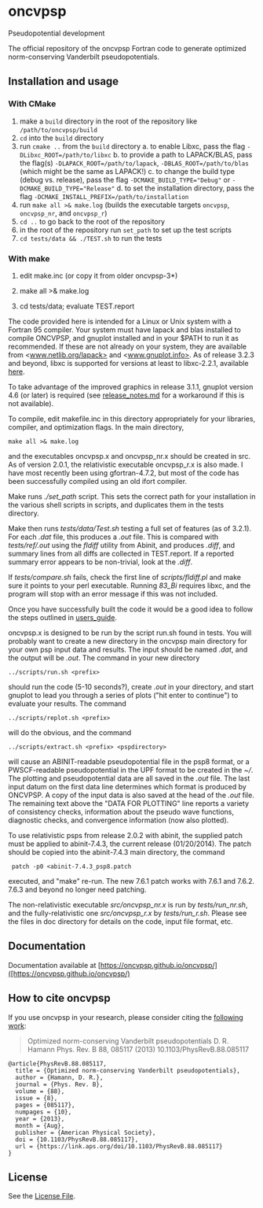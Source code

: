 # oncvpsp

Pseudopotential development

The official repository of the oncvpsp Fortran code to generate
optimized norm-conserving Vanderbilt pseudopotentials.

## Installation and usage

### With CMake

1. make a `build` directory in the root of the repository like `/path/to/oncvpsp/build`
2. `cd` into the `build` directory
3. run `cmake ..` from the `build` directory
  a. to enable Libxc, pass the flag `-DLibxc_ROOT=/path/to/libxc`
  b. to provide a path to LAPACK/BLAS, pass the flag(s) `-DLAPACK_ROOT=/path/to/lapack`, `-DBLAS_ROOT=/path/to/blas` (which might be the same as LAPACK!)
  c. to change the build type (debug vs. release), pass the flag `-DCMAKE_BUILD_TYPE="Debug"` or `-DCMAKE_BUILD_TYPE="Release"`
  d. to set the installation directory, pass the flag `-DCMAKE_INSTALL_PREFIX=/path/to/installation`
4. run `make all >& make.log` (builds the executable targets `oncvpsp`, `oncvpsp_nr`, and `oncvpsp_r`)
5. `cd ..` to go back to the root of the repository
6. in the root of the repository run `set_path` to set up the test scripts
7. `cd tests/data && ./TEST.sh` to run the tests

### With make

1. edit make.inc (or copy it from older oncvpsp-3*)

2. make all >& make.log

3. cd tests/data; evaluate TEST.report

The code provided here is intended for a Linux or Unix system with a Fortran 95 compiler.
Your system must have lapack and blas installed to compile ONCVPSP, and
gnuplot installed and in your $PATH to run it as recommended.  If these are
not already on your system, they are available from <www.netlib.org/lapack>
and <www.gnuplot.info>. As of release 3.2.3 and beyond, libxc is supported
for versions at least to libxc-2.2.1, available
[here](http://www.tddft.org/programs/octopus/wiki/index.php/Libxc).

To take advantage of the improved graphics in release 3.1.1, gnuplot
version 4.6 (or later) is required (see [release_notes.md](doc/release_notes.md)
for a workaround if this is not available).

To compile, edit makefile.inc in this directory appropriately for your
libraries, compiler, and optimization flags. In the main directory,

    make all >& make.log

and the executables oncvpsp.x and oncvpsp_nr.x should be created in src.
As of version 2.0.1, the relativistic executable oncvpsp_r.x is also made.
I have most recently been using gfortran-4.7.2, but most of the code has
been successfully compiled using an old ifort compiler.

Make runs *./set_path* script. This sets the correct path for your installation
in the various shell scripts in scripts, and duplicates them in the tests directory.

Make then runs *tests/data/Test.sh* testing a full set of features (as of
3.2.1). For each *<prefix>.dat* file, this produces a *<prefix>.out* file.
This is compared with *tests/ref/<prefix>.out* using the *fldiff* utility from
Abinit, and produces *<prefix>.diff*, and summary lines from all  diffs
are collected in TEST.report.  If a reported summary error appears to be
non-trivial, look at the *<prefix>.diff*.

If *tests/compare.sh* fails, check the first line of *scripts/fldiff.pl*
and make sure it points to your perl executable. Running *83_Bi* requires
libxc, and the program will stop with an error message if this was not included.

Once you have successfully built the code it would be a good idea to
follow the steps outlined in [users_guide](doc/users_guide.md).

oncvpsp.x is designed to be run by the script run.sh found in tests.
You will probably want to create a new directory in the oncvpsp main
directory for your own psp input data and results.  The input should be
named *<prefix>.dat*, and the output will be *<prefix>.out*. The command
in your new directory

    ../scripts/run.sh <prefix>

should run the code (5-10 seconds?), create *<prefix>.out* in your directory,
and start gnuplot to lead you through a series of plots ("hit enter to
continue") to evaluate your results.
The command

    ../scripts/replot.sh <prefix>

will do the obvious, and the command

    ../scripts/extract.sh <prefix> <pspdirectory>

will cause an ABINIT-readable pseudopotential file in the psp8 format, or a
PWSCF-readable pseudopotential in the UPF format to be created in the
*~/<pspdirectory>*.  The plotting and pseudopotential data are all saved in the
*<prefix>.out* file.  The last input datum on the first data line determines
which format is produced by ONCVPSP.  A copy of the input data is also
saved at the head of the *<prefix>.out* file.  The remaining text above the
"DATA FOR PLOTTING" line reports a variety of consistency checks, information
about the pseudo wave functions, diagnostic checks, and convergence
information (now also plotted).

To use relativistic psps from release 2.0.2 with abinit, the supplied patch
must be applied to abinit-7.4.3, the current release (01/20/2014).  The
patch should be copied into the abinit-7.4.3 main directory, the command

     patch -p0 <abinit-7.4.3_psp8.patch

executed, and "make" re-run.  The new 7.6.1 patch works with 7.6.1 and 7.6.2.
7.6.3 and beyond no longer need patching.

The non-relativistic executable *src/oncvpsp_nr.x* is run by *tests/run_nr.sh*,
and the fully-relativistic one *src/oncvpsp_r.x* by *tests/run_r.sh*.
Please see the files in doc directory for details on the code, input file format, etc.

## Documentation

Documentation available at [https://oncvpsp.github.io/oncvpsp/]([https://oncvpsp.github.io/oncvpsp/)

<!--
* [User Guide](./doc/users_guide.md).
* [Ghost States](./doc/ghosts.md)
* [Relativistic](./doc/relativistic.md)
* [Core Correction](./doc/core_correction.md)
* [How to use libxc](./doc/libxc_use.md)
* [How to translate iexc to pwscf names](./doc/pwscf_exc.md)
* [Program Overview](./doc/program_overview.md)
* [coding_standards](./doc/coding_standards.md)
* [Support](./SUPPORT.md).
* [Release Notes](./doc/release_notes.md)
-->

## How to cite oncvpsp

If you use oncvpsp in your research, please consider citing the
[following work](https://journals.aps.org/prb/abstract/10.1103/PhysRevB.88.085117):

> Optimized norm-conserving Vanderbilt pseudopotentials
    D. R. Hamann
    Phys. Rev. B 88, 085117 (2013)
    10.1103/PhysRevB.88.085117

```
@article{PhysRevB.88.085117,
  title = {Optimized norm-conserving Vanderbilt pseudopotentials},
  author = {Hamann, D. R.},
  journal = {Phys. Rev. B},
  volume = {88},
  issue = {8},
  pages = {085117},
  numpages = {10},
  year = {2013},
  month = {Aug},
  publisher = {American Physical Society},
  doi = {10.1103/PhysRevB.88.085117},
  url = {https://link.aps.org/doi/10.1103/PhysRevB.88.085117}
}
```

## License

See the [License File](./COPYING).
